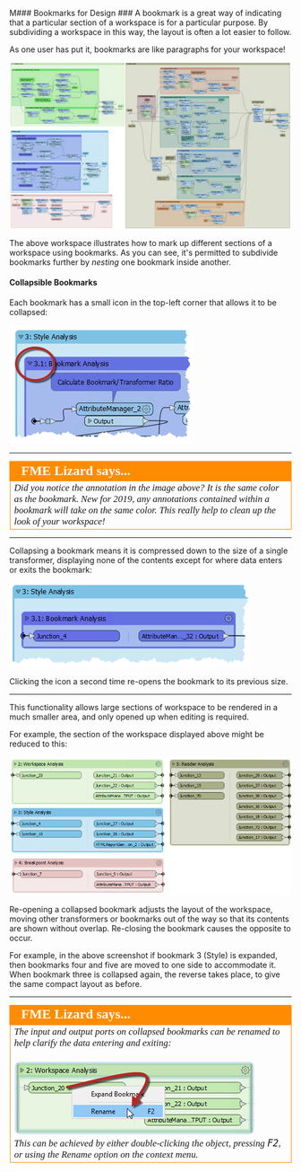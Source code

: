 M### Bookmarks for Design ###
A bookmark is a great way of indicating that a particular section of a workspace is for a particular purpose. By subdividing a workspace in this way, the layout is often a lot easier to follow.

As one user has put it, bookmarks are like paragraphs for your workspace!

![](./Images/Img5.045.BookmarksForSectioning.png)

The above workspace illustrates how to mark up different sections of a workspace using bookmarks. As you can see, it's permitted to subdivide bookmarks further by *nesting* one bookmark inside another.

#### Collapsible Bookmarks ####

Each bookmark has a small icon in the top-left corner that allows it to be collapsed:

![](./Images/Img5.046.CollapseIcon.png)

---

<!--Tip Section-->

<table style="border-spacing: 0px">
<tr>
<td style="vertical-align:middle;background-color:darkorange;border: 2px solid darkorange">
<i class="fa fa-info-circle fa-lg fa-pull-left fa-fw" style="color:white;padding-right: 12px;vertical-align:text-top"></i>
<span style="color:white;font-size:x-large;font-weight: bold;font-family:serif">FME Lizard says...</span>
</td>
</tr>

<tr>
<td style="border: 1px solid darkorange">
<span style="font-family:serif; font-style:italic; font-size:larger">
Did you notice the annotation in the image above? It is the same color as the bookmark. New for 2019, any annotations contained within a bookmark will take on the same color. This really help to clean up the look of your workspace!
</span>
</td>
</tr>
</table>

---

Collapsing a bookmark means it is compressed down to the size of a single transformer, displaying none of the contents except for where data enters or exits the bookmark:

![](./Images/Img5.047.CollapsedBookmark.png)

Clicking the icon a second time re-opens the bookmark to its previous size.

---

This functionality allows large sections of workspace to be rendered in a much smaller area, and only opened up when editing is required.

For example, the section of the workspace displayed above might be reduced to this:

![](./Images/Img5.048.CollapsedWorkspace.png)

Re-opening a collapsed bookmark adjusts the layout of the workspace, moving other transformers or bookmarks out of the way so that its contents are shown without overlap. Re-closing the bookmark causes the opposite to occur.

For example, in the above screenshot if bookmark 3 (Style) is expanded, then bookmarks four and five are moved to one side to accommodate it. When bookmark three is collapsed again, the reverse takes place, to give the same compact layout as before.

---

<!--Person X Says Section-->

<table style="border-spacing: 0px">
<tr>
<td style="vertical-align:middle;background-color:darkorange;border: 2px solid darkorange">
<i class="fa fa-quote-left fa-lg fa-pull-left fa-fw" style="color:white;padding-right: 12px;vertical-align:text-top"></i>
<span style="color:white;font-size:x-large;font-weight: bold;font-family:serif">FME Lizard says...</span>
</td>
</tr>

<tr>
<td style="border: 1px solid darkorange">
<span style="font-family:serif; font-style:italic; font-size:larger">
The input and output ports on collapsed bookmarks can be renamed to help clarify the data entering and exiting:
<br><br><img src="./Images/Img5.049.RenameCollapsedPorts.png">
<br>This can be achieved by either double-clicking the object, pressing <kbd>F2</kbd>, or using the Rename option on the context menu.
</span>
</td>
</tr>
</table>
